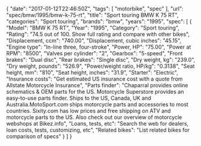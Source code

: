 {
    "date": "2017-01-12T22:46:50Z",
    "tags": [
        "motorbike",
        "spec"
    ],
    "url": "spec\/bmw\/1995\/bmw-k-75-rt",
    "title": "Sport touring BMW K 75 RT",
    "categories": "Sport touring",
    "brands": "bmw",
    "years": "1995",
    "spec": [
        {
            "Model": "BMW K 75 RT",
            "Year": "1995",
            "Category": "Sport touring",
            "Rating": "74.5 out of 100. Show full rating and compare with other bikes",
            "Displacement, ccm": "740.00",
            "Displacement, cubic inches": "45.15",
            "Engine type": "In-line three, four-stroke",
            "Power, HP": "75.00",
            "Power at RPM": "8500",
            "Valves per cylinder": "2",
            "Gearbox": "5-speed",
            "Front brakes": "Dual disc",
            "Rear brakes": "Single disc",
            "Dry weight, kg": "239.0",
            "Dry weight, pounds": "526.9",
            "Power\/weight ratio, HP\/kg": "0.3138",
            "Seat height, mm": "810",
            "Seat height, inches": "31.9",
            "Starter": "Electric",
            "Insurance costs": "Get estimated US insurance cost with a quote from Allstate Motorcycle Insurance",
            "Parts finder": "Chaparral provides online schematics & OEM parts for the US.   Motorcycle Superstore provides an easy-to-use parts finder. Ships to the US, Canada, UK and Australia.MotoSport.com ships motorcycle parts and accessories to most countries.    Sixity.com has low prices and free shipping on ATV and motorcycle parts to the US. Also check out our overview of motorcycle webshops at Bikez.info",
            "Loans, tests, etc": "Search the web for dealers, loan costs, tests, customizing, etc",
            "Related bikes": "List related bikes for comparison of specs"
        }
    ]
}